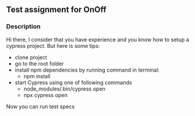 ## Test assignment for OnOff
### Description
Hi there,
I consider that you have experience and you know how to setup a cypress project.
But here is some tips:

* clone project
* go to the root folder
* install npm dependencies by running command in terminal:	
  * npm install
* start Cypress using one of following commands
  * node_modules/.bin/cypress open
  * npx cypress open

Now you can run test specs
